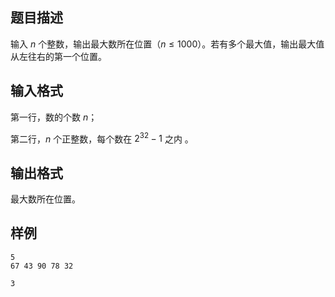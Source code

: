 ## 题目描述

输入 $n$ 个整数，输出最大数所在位置（$n≤1000$）。若有多个最大值，输出最大值从左往右的第一个位置。

## 输入格式

第一行，数的个数 $n$；

第二行，$n$ 个正整数，每个数在 $2^{32}−1$ 之内 。

## 输出格式

最大数所在位置。

<h2>样例</h2>
<pre><code class="language-input1">5
67 43 90 78 32</code></pre><pre><code class="language-output1">3</code></pre>

